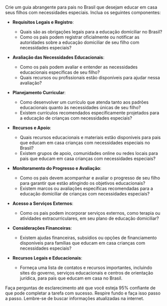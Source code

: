  
Crie um guia abrangente para pais no Brasil que desejam educar em casa seus filhos com necessidades especiais. Inclua os seguintes componentes:

- **Requisitos Legais e Registro**: 
  - Quais são as obrigações legais para a educação domiciliar no Brasil?
  - Como os pais podem registrar oficialmente ou notificar as autoridades sobre a educação domiciliar de seu filho com necessidades especiais?
  
- **Avaliação das Necessidades Educacionais**:
  - Como os pais podem avaliar e entender as necessidades educacionais específicas de seu filho?
  - Quais recursos ou profissionais estão disponíveis para ajudar nessa avaliação?

- **Planejamento Curricular**:
  - Como desenvolver um currículo que atenda tanto aos padrões educacionais quanto às necessidades únicas de seu filho?
  - Existem currículos recomendados especificamente projetados para a educação de crianças com necessidades especiais?

- **Recursos e Apoio**:
  - Quais recursos educacionais e materiais estão disponíveis para pais que educam em casa crianças com necessidades especiais no Brasil?
  - Existem grupos de apoio, comunidades online ou redes locais para pais que educam em casa crianças com necessidades especiais?

- **Monitoramento do Progresso e Avaliação**:
  - Como os pais devem acompanhar e avaliar o progresso de seu filho para garantir que estão atingindo os objetivos educacionais?
  - Existem marcos ou avaliações específicas recomendadas para a educação domiciliar de crianças com necessidades especiais?

- **Acesso a Serviços Externos**: 
  - Como os pais podem incorporar serviços externos, como terapia ou atividades extracurriculares, em seu plano de educação domiciliar?

- **Considerações Financeiras**:
  - Existem ajudas financeiras, subsídios ou opções de financiamento disponíveis para famílias que educam em casa crianças com necessidades especiais?

- **Recursos Legais e Educacionais**:
  - Forneça uma lista de contatos e recursos importantes, incluindo sites do governo, serviços educacionais e centros de orientação jurídica, para pais que educam em casa no Brasil.

Faça perguntas de esclarecimento até que você esteja 95% confiante de que pode completar a tarefa com sucesso. Respire fundo e faça isso passo a passo. Lembre-se de buscar informações atualizadas na internet.
```